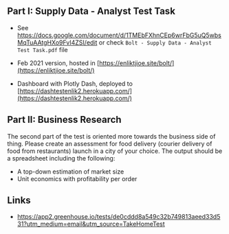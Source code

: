 ## Part I: Supply Data - Analyst Test Task
- See https://docs.google.com/document/d/1TMEbFXhnCEp6wrFbG5uQ5wbsMqTuAAtgHXo9FvI4ZSI/edit or check `Bolt - Supply Data - Analyst Test Task.pdf` file

- Feb 2021 version, hosted in [https://enliktjioe.site/bolt/](https://enliktjioe.site/bolt/)
- Dashboard with Plotly Dash, deployed to [https://dashtestenlik2.herokuapp.com/](https://dashtestenlik2.herokuapp.com/)


## Part II: Business Research
The second part of the test is oriented more towards the business side of thing. Please create an assessment for food delivery (courier delivery of food from restaurants) launch in a city of your choice. The output should be a spreadsheet including the following:

- A top-down estimation of market size
- Unit economics with profitability per order

## Links
- https://app2.greenhouse.io/tests/de0cddd8a549c32b749813aeed33d531?utm_medium=email&utm_source=TakeHomeTest
